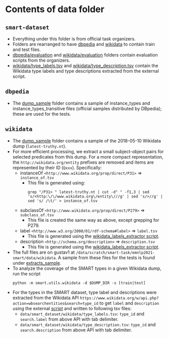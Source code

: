 # Contents of data folder

## `smart-dataset`

  - Everything under this folder is from official task organizers.
  - Folders are rearranged to have [dbpedia](smart-dataset/dbpedia) and [wikidata](smart-dataset/wikidata) to contain train and test files.
  - [dbpedia/evaluation](smart-dataset/dbpedia/evaluation) and [wikidata/evaluation](smart-dataset/wikidata/evaluation) folders contain evaluation scripts from the organizers.
  - [wikidata/type_labels.tsv](smart-dataset/wikidata/type_labels.tsv) and [wikidata/type_description.tsv](smart-dataset/wikidata/type_description.tsv) contain the Wikidata type labels and type descriptions extracted from the external script.

## `dbpedia`

  - The [dump_sample](dbpedia/dump_sample) folder contains a sample of instance_types and instance_types_transitive files (official samples distributed by DBpedia); these are used for the tests.

## `wikidata`

  - The [dump_sample](wikidata/dump_sample) folder contains a sample of the 2018-05-10 Wikidata dump (`latest-truthy.nt`).
  - For more efficient processing, we extract a small subject-object pairs for selected predicates from this dump. For a more compact representation, the `http://wikidata.org/entity` prefixes are removed and items are represented by their ID (`Qxxx`). Specifically:
    - instanceOf `<http://www.wikidata.org/prop/direct/P31>` => `instance_of.tsv`
      - This file is generated using:
        ```
        grep "/P31> " latest-truthy.nt | cut -d" " -f1,3 | sed 's/<http:\/\/www.wikidata.org\/entity\///g' | sed 's/>//g' | sed 's/ /\t/' > instance_of.tsv
        ```  
    - subclassOf `<http://www.wikidata.org/prop/direct/P279>` => `subclass_of.tsv`
       - This file is created the same way as above, except grepping for P279.
    - label `<http://www.w3.org/2000/01/rdf-schema#label>` => `label.tsv` 
      - This file is generated using the [wikidata_labels_extractor script](../scripts/wikidata_labels_extractor.py).
    - description `<http://schema.org/description>` => `description.tsv`
      - This file is generated using the [wikidata_labels_extractor script](../scripts/wikidata_labels_extractor.py).
  - The full files are on gustav1 at `/data/scratch/smart-task/emnlp2021-smart/data/wikidata`. A sample from these files for the tests is found under [extracts_sample](wikidata/extracts_sample).
  - To analyze the coverage of the SMART types in a given Wikidata dump, run the script
    ```
    python -m smart.utils.wikidata -d $DUMP_DIR -s [train|test]
    ```
  - For the types in the SMART dataset, type label and descriptions were extracted from the Wikidata API `https://www.wikidata.org/w/api.php?action=wbsearchentities&search=type_id` to get `label` and `description` using the external [script](https://github.com/iai-group/iswc-smart-task/blob/master/smart/utils/wikidata/wikidata_entity_extractor.py) and written to following tsv files:
    -  `data/smart_dataset/wikidata/type_labels.tsv`: `type_id` and `search.label` from above API with tab delimiter.
    - `data/smart_dataset/wikidata/type_description.tsv`: `type_id` and `search.description` from above API with tab delimiter.
   
